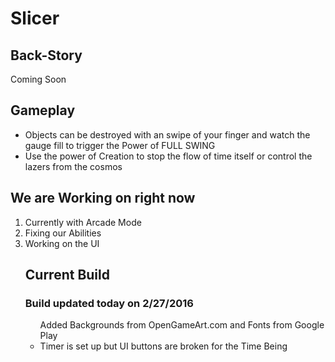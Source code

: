 # Slicer

<h2>Back-Story </h2>
<p>Coming Soon</p>
<h2>Gameplay </h2>
<ul>
<li>Objects can be destroyed with an swipe of your finger and watch the gauge fill to trigger the Power of FULL SWING</li>
<li>Use the power of Creation to stop the flow of time itself or control the lazers from the cosmos</li>
</ul>
<h2> We are Working on right now</h2>
<ol>
<li>Currently with Arcade Mode</li>
<li>Fixing our Abilities</li>
<li>Working on the UI</li>

<h2>Current Build</h2>
<h3>Build updated today on 2/27/2016</h3>
<ul>
<il>Added Backgrounds from OpenGameArt.com and Fonts from Google Play</li>
<li>Timer is set up but UI buttons are broken for the Time Being</li>
</ul>
</ol>
